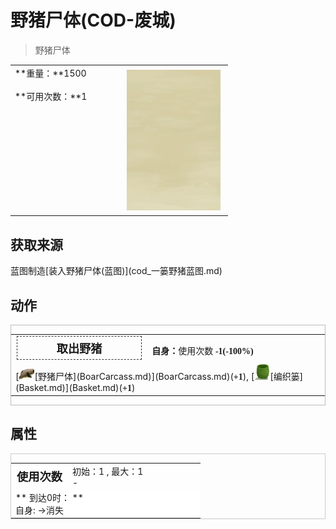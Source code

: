 # 野猪尸体(COD-废城)  
> 野猪尸体  
  
<table class="table table-bordered" data-toggle="table"  data-show-header="false"><thead style="display:none"><tr ><th  style="width:50%;text-align:left;vertical-align:top;"  >title</th><th  style="width:50%;text-align:left;vertical-align:top;"  ></th></tr></thead><tr ><td  style="width:50%;text-align:left;vertical-align:top;"  >**重量：**1500<br><br>**可用次数：**1</td><td  style="width:50%;text-align:left;vertical-align:top;"  ><div style="float:right; margin:5px"><div class="gamecard" style="width:150px; height:225px;"><a href="cod_一篓野猪.md" style="color:black"><img class="bg" decoding="async" src="Sprite/BG_SandFront.png" href="a.md" style="max-width:150px;max-height:225px;"><img decoding="async" src="Sprite/cod/一篓野猪.png" class="cardimageNoBack" style="transform: translate(-50%, 0%) scale(0.4398826979472141);"><span style="font-size: 25px;">野猪尸体</span></a></div></div></td></tr></tbody></table>  
  
## 获取来源  
<div style="display:inline-block"><div class="gamedatalist" style="text-align:left;min-width:200px;min-height:0px;"><div style="display:inline-block"><div style="display:inline-block;vertical-align:middle;">蓝图制造</div><div style="display:inline-block;vertical-align:middle;">[装入野猪尸体(蓝图)](cod_一篓野猪蓝图.md)</div></div></div></div>  
  
## 动作  
<div  style="border:1px solid #BBB"><table><tr><td rowspan="2" style="width:200px;text-align:center;font-size:1.3em;font-weight:bold"><div style="padding:5px;border:1px dashed #333"><div>取出野猪</div></div></td><td></td></tr><tr><td><b>自身：</b>使用次数  <span style="font-family:ui-monospace"><b>-1(-100%)</b></span></td></tr><tr><td colspan="2">[<div style="width:25px;display:inline-block;text-align:center"><img decoding="async" src="Sprite/BoarCarcass.png" href="a.md" style="max-width:25px;max-height:25px;"></div>[野猪尸体](BoarCarcass.md)](BoarCarcass.md)(<span style="font-family:ui-monospace"><b>+1</b></span>), [<div style="width:25px;display:inline-block;text-align:center"><img decoding="async" src="Sprite/Basket.png" href="a.md" style="max-width:25px;max-height:25px;"></div>[编织篓](Basket.md)](Basket.md)(<span style="font-family:ui-monospace"><b>+1</b></span>)</td></tr></table></div>  
  
  
## 属性   
<div  style="border:1px solid #CCC;"><table style="margin-bottom:0px;"><tr><td style="width:30%;text-align:left; background-color:#FEFEFE;font-size:1.3em;font-weight:bold;">使用次数</td><td style="font-size:1em;background-color:#FEFEFE">初始：1 , 最大：1<br>-</td></tr><tr style="background-color:#FFFFFF"><td colspan=2>** 到达0时： **<br>自身: →消失</td></tr></table></div>  


<script>document.title="野猪尸体 - 卡牌生存百科 Card Survival Wiki";</script>